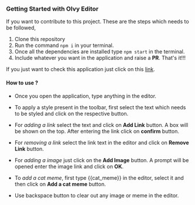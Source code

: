 ### Getting Started with Olvy Editor

If you want to contribute to this project. These are the steps which needs to be followed,

1. Clone this repository
2. Run the command `npm i` in your terminal.
3. Once all the dependencies are installed type `npm start` in the terminal.
4. Include whatever you want in the application and raise a **PR**. That's it!!!

If you just want to check this application just click on this [link](https://olvy-editor-task.vercel.app/).

#### How to use ?

-   Once you open the application, type anything in the editor.

-   To apply a style present in the toolbar, first select the text which needs to be styled and click on the respective button.

-   For _adding a link_ select the text and click on **Add Link** button. A box will be shown on the top. After entering the link click on **confirm** button.

*   For _removing a link_ select the link text in the editor and click on **Remove Link** button.

-   For _adding a image_ just click on the **Add Image** button. A prompt will be opened enter the image link and click on **OK**.

*   To _add a cat meme_, first type {{cat_meme}} in the editor, select it and then click on **Add a cat meme** button.

-   Use backspace button to clear out any image or meme in the editor.
